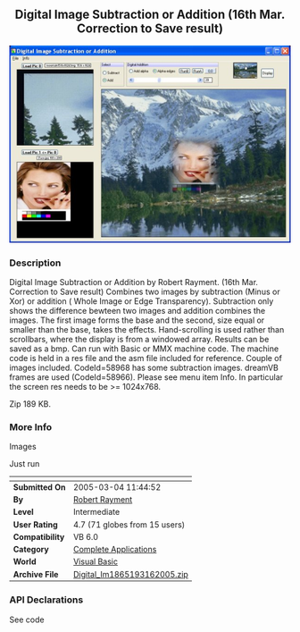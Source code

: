 ﻿<div align="center">

## Digital Image Subtraction or Addition \(16th Mar\. Correction to Save result\)

<img src="PIC2005346553632.jpg">
</div>

### Description

Digital Image Subtraction or Addition by Robert Rayment. (16th Mar. Correction to Save result) Combines two images by subtraction (Minus or Xor) or addition ( Whole Image or Edge Transparency). Subtraction only shows the difference bewteen two images and addition combines the images. The first image forms the base and the second, size equal or smaller than the base, takes the effects. Hand-scrolling is used rather than scrollbars, where the display is from a windowed array. Results can be saved as a bmp. Can run with Basic or MMX machine code. The machine code is held in a res file and the asm file included for reference. Couple of images included. CodeId=58968 has some subtraction images. dreamVB frames are used (CodeId=58966). Please see menu item Info. In particular the screen res needs to be >= 1024x768.

Zip 189 KB.
 
### More Info
 
Images

Just run


<span>             |<span>
---                |---
**Submitted On**   |2005-03-04 11:44:52
**By**             |[Robert Rayment](https://github.com/Planet-Source-Code/PSCIndex/blob/master/ByAuthor/robert-rayment.md)
**Level**          |Intermediate
**User Rating**    |4.7 (71 globes from 15 users)
**Compatibility**  |VB 6\.0
**Category**       |[Complete Applications](https://github.com/Planet-Source-Code/PSCIndex/blob/master/ByCategory/complete-applications__1-27.md)
**World**          |[Visual Basic](https://github.com/Planet-Source-Code/PSCIndex/blob/master/ByWorld/visual-basic.md)
**Archive File**   |[Digital\_Im1865193162005\.zip](https://github.com/Planet-Source-Code/robert-rayment-digital-image-subtraction-or-addition-16th-mar-correction-to-save-result__1-59299/archive/master.zip)

### API Declarations

See code





